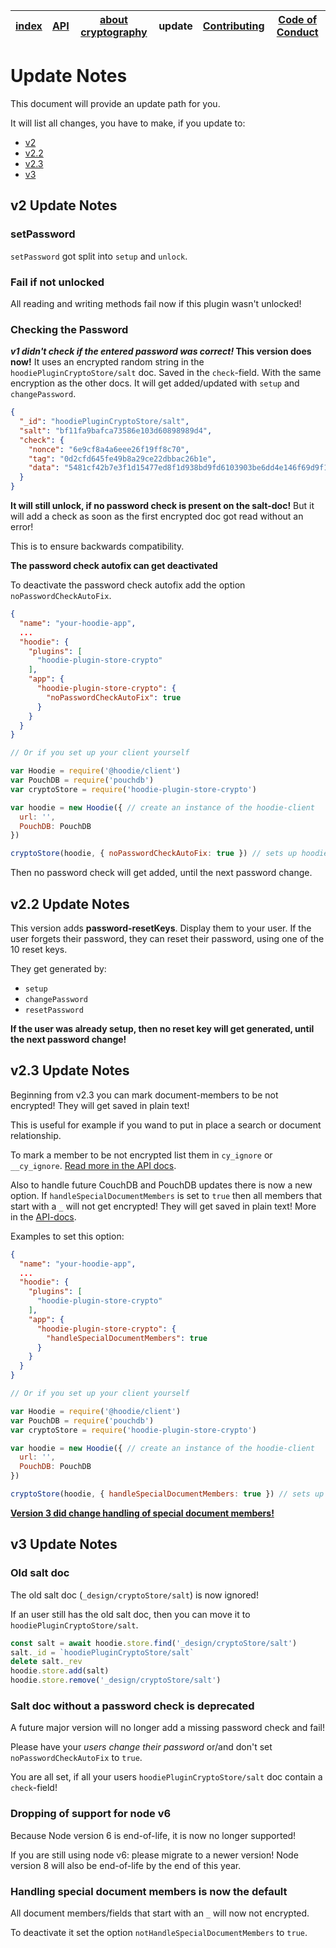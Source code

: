 | [index](../README.md) | [API](./api.md) | [about cryptography](./about_cryptography.md) | update | [Contributing](../CONTRIBUTING.md) | [Code of Conduct](../CODE_OF_CONDUCT.md) |
|-----------------------|-----------------|-----------------------------------------------|--------|-----------------------------------|------------------------------------------|

# Update Notes

This document will provide an update path for you.

It will list all changes, you have to make, if you update to:

- [v2](#v2-update-notes)
- [v2.2](#v22-update-notes)
- [v2.3](#v23-update-notes)
- [v3](#v3-update-notes)

## v2 Update Notes

### setPassword

`setPassword` got split into `setup` and `unlock`.

### Fail if not unlocked

All reading and writing methods fail now if this plugin wasn't unlocked!

### Checking the Password

__*v1 didn't check if the entered password was correct!* This version does now!__
It uses an encrypted random string in the `hoodiePluginCryptoStore/salt` doc. Saved in the `check`-field. With the same encryption as the other docs. It will get added/updated with `setup` and `changePassword`.

```JSON
{
  "_id": "hoodiePluginCryptoStore/salt",
  "salt": "bf11fa9bafca73586e103d60898989d4",
  "check": {
    "nonce": "6e9cf8a4a6eee26f19ff8c70",
    "tag": "0d2cfd645fe49b8a29ce22dbbac26b1e",
    "data": "5481cf42b7e3f1d15477ed8f1d938bd9fd6103903be6dd4e146f69d9f124e34f33b7f ... this is 256 chars long ..."
  }
}
```

__It will still unlock, if no password check is present on the salt-doc!__ But it will add a check as soon as the first encrypted doc got read without an error!

This is to ensure backwards compatibility.

__The password check autofix can get deactivated__

To deactivate the password check autofix add the option `noPasswordCheckAutoFix`.


```json
{
  "name": "your-hoodie-app",
  ...
  "hoodie": {
    "plugins": [
      "hoodie-plugin-store-crypto"
    ],
    "app": {
      "hoodie-plugin-store-crypto": {
        "noPasswordCheckAutoFix": true
      }
    }
  }
}
```

```javascript
// Or if you set up your client yourself

var Hoodie = require('@hoodie/client')
var PouchDB = require('pouchdb')
var cryptoStore = require('hoodie-plugin-store-crypto')

var hoodie = new Hoodie({ // create an instance of the hoodie-client
  url: '',
  PouchDB: PouchDB
})

cryptoStore(hoodie, { noPasswordCheckAutoFix: true }) // sets up hoodie.cryptoStore
```

Then no password check will get added, until the next password change.

## v2.2 Update Notes

This version adds __password-resetKeys__. Display them to your user. If the user forgets their password, they can
reset their password, using one of the 10 reset keys.

They get generated by:
- `setup`
- `changePassword`
- `resetPassword`

__If the user was already setup, then no reset key will get generated, until the next password change!__

## v2.3 Update Notes

Beginning from v2.3 you can mark document-members to be not encrypted! They will get saved in plain text!

This is useful for example if you wand to put in place a search or document relationship.

To mark a member to be not encrypted list them in `cy_ignore` or `__cy_ignore`. [Read more in the API docs](./api.md#select-fields-that-shouldnt-get-encrypted).

Also to handle future CouchDB and PouchDB updates there is now a new option. If `handleSpecialDocumentMembers` is set to `true` then all members that start with a `_` will not get encrypted! They will get saved in plain text! More in the [API-docs](./api.md#what-gets-encrypted).

Examples to set this option:

```json
{
  "name": "your-hoodie-app",
  ...
  "hoodie": {
    "plugins": [
      "hoodie-plugin-store-crypto"
    ],
    "app": {
      "hoodie-plugin-store-crypto": {
        "handleSpecialDocumentMembers": true
      }
    }
  }
}
```

```javascript
// Or if you set up your client yourself

var Hoodie = require('@hoodie/client')
var PouchDB = require('pouchdb')
var cryptoStore = require('hoodie-plugin-store-crypto')

var hoodie = new Hoodie({ // create an instance of the hoodie-client
  url: '',
  PouchDB: PouchDB
})

cryptoStore(hoodie, { handleSpecialDocumentMembers: true }) // sets up hoodie.cryptoStore
```

[**Version 3 did change handling of special document members!**](#handling-special-document-members-is-now-the-default)

## v3 Update Notes

### Old salt doc

The old salt doc (`_design/cryptoStore/salt`) is now ignored!

If an user still has the old salt doc, then you can move it to `hoodiePluginCryptoStore/salt`.

```javascript
const salt = await hoodie.store.find('_design/cryptoStore/salt')
salt._id = `hoodiePluginCryptoStore/salt`
delete salt._rev
hoodie.store.add(salt)
hoodie.store.remove('_design/cryptoStore/salt')
```

### Salt doc without a password check is deprecated

A future major version will no longer add a missing password check and fail!

Please have your *users change their password* or/and don't set `noPasswordCheckAutoFix` to `true`.

You are all set, if all your users `hoodiePluginCryptoStore/salt` doc contain a `check`-field!

### Dropping of support for node v6

Because Node version 6 is end-of-life, it is now no longer supported!

If you are still using node v6: please migrate to a newer version! Node version 8 will also be end-of-life by the end of this year.

### Handling special document members is now the default

All document members/fields that start with an `_` will now not encrypted.

To deactivate it set the option `notHandleSpecialDocumentMembers` to `true`.
